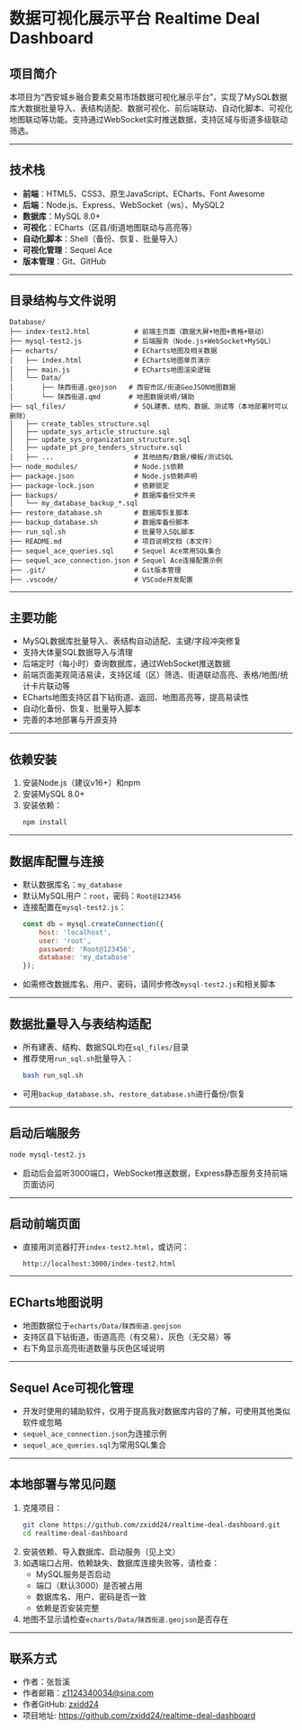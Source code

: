 # 数据可视化展示平台 Realtime Deal Dashboard

## 项目简介

本项目为“西安城乡融合要素交易市场数据可视化展示平台”，实现了MySQL数据库大数据批量导入、表结构适配、数据可视化、前后端联动、自动化脚本、可视化地图联动等功能。支持通过WebSocket实时推送数据，支持区域与街道多级联动筛选。

---

## 技术栈

- **前端**：HTML5、CSS3、原生JavaScript、ECharts、Font Awesome
- **后端**：Node.js、Express、WebSocket（ws）、MySQL2
- **数据库**：MySQL 8.0+
- **可视化**：ECharts（区县/街道地图联动与高亮等）
- **自动化脚本**：Shell（备份、恢复、批量导入）
- **可视化管理**：Sequel Ace
- **版本管理**：Git、GitHub

---

## 目录结构与文件说明

```
Database/
├── index-test2.html           # 前端主页面（数据大屏+地图+表格+联动）
├── mysql-test2.js             # 后端服务（Node.js+WebSocket+MySQL）
├── echarts/                   # ECharts地图及相关数据
│   ├── index.html             # ECharts地图单页演示
│   ├── main.js                # ECharts地图渲染逻辑
│   └── Data/
│       ├── 陕西街道.geojson   # 西安市区/街道GeoJSON地图数据
│       └── 陕西街道.qmd       # 地图数据说明/辅助
├── sql_files/                 # SQL建表、结构、数据、测试等（本地部署时可以删除）
│   ├── create_tables_structure.sql
│   ├── update_sys_article_structure.sql
│   ├── update_sys_organization_structure.sql
│   ├── update_pt_pro_tenders_structure.sql
│   ├── ...                    # 其他结构/数据/模板/测试SQL
├── node_modules/              # Node.js依赖
├── package.json               # Node.js依赖声明
├── package-lock.json          # 依赖锁定
├── backups/                   # 数据库备份文件夹
│   └── my_database_backup_*.sql
├── restore_database.sh        # 数据库恢复脚本
├── backup_database.sh         # 数据库备份脚本
├── run_sql.sh                 # 批量导入SQL脚本
├── README.md                  # 项目说明文档（本文件）
├── sequel_ace_queries.sql     # Sequel Ace常用SQL集合
├── sequel_ace_connection.json # Sequel Ace连接配置示例
├── .git/                      # Git版本管理
├── .vscode/                   # VSCode开发配置
```

---

## 主要功能

- MySQL数据库批量导入、表结构自动适配、主键/字段冲突修复
- 支持大体量SQL数据导入与清理
- 后端定时（每小时）查询数据库，通过WebSocket推送数据
- 前端页面美观简洁易读，支持区域（区）筛选、街道联动高亮、表格/地图/统计卡片联动等
- ECharts地图支持区县下钻街道、返回、地图高亮等，提高易读性
- 自动化备份、恢复、批量导入脚本
- 完善的本地部署与开源支持

---

## 依赖安装

1. 安装Node.js（建议v16+）和npm
2. 安装MySQL 8.0+
3. 安装依赖：
   ```bash
   npm install
   ```

---

## 数据库配置与连接

- 默认数据库名：`my_database`
- 默认MySQL用户：`root`，密码：`Root@123456`
- 连接配置在`mysql-test2.js`：
  ```js
  const db = mysql.createConnection({
      host: 'localhost',
      user: 'root',
      password: 'Root@123456',
      database: 'my_database'
  });
  ```
- 如需修改数据库名、用户、密码，请同步修改`mysql-test2.js`和相关脚本

---

## 数据批量导入与表结构适配

- 所有建表、结构、数据SQL均在`sql_files/`目录
- 推荐使用`run_sql.sh`批量导入：
  ```bash
  bash run_sql.sh
  ```
- 可用`backup_database.sh`、`restore_database.sh`进行备份/恢复

---

## 启动后端服务

```bash
node mysql-test2.js
```
- 启动后会监听3000端口，WebSocket推送数据，Express静态服务支持前端页面访问

---

## 启动前端页面

- 直接用浏览器打开`index-test2.html`，或访问：
  ```
  http://localhost:3000/index-test2.html
  ```
---

## ECharts地图说明

- 地图数据位于`echarts/Data/陕西街道.geojson`
- 支持区县下钻街道，街道高亮（有交易）、灰色（无交易）等
- 右下角显示高亮街道数量与灰色区域说明

---

## Sequel Ace可视化管理

- 开发时使用的辅助软件，仅用于提高我对数据库内容的了解，可使用其他类似软件或忽略
- `sequel_ace_connection.json`为连接示例
- `sequel_ace_queries.sql`为常用SQL集合

---

## 本地部署与常见问题

1. 克隆项目：
   ```bash
   git clone https://github.com/zxidd24/realtime-deal-dashboard.git
   cd realtime-deal-dashboard
   ```
2. 安装依赖、导入数据库、启动服务（见上文）
3. 如遇端口占用、依赖缺失、数据库连接失败等，请检查：
   - MySQL服务是否启动
   - 端口（默认3000）是否被占用
   - 数据库名、用户、密码是否一致
   - 依赖是否安装完整
4. 地图不显示请检查`echarts/Data/陕西街道.geojson`是否存在


---

## 联系方式
- 作者：张哲溪
- 作者邮箱：z1124340034@sina.com
- 作者GitHub: [zxidd24](https://github.com/zxidd24)
- 项目地址: https://github.com/zxidd24/realtime-deal-dashboard 